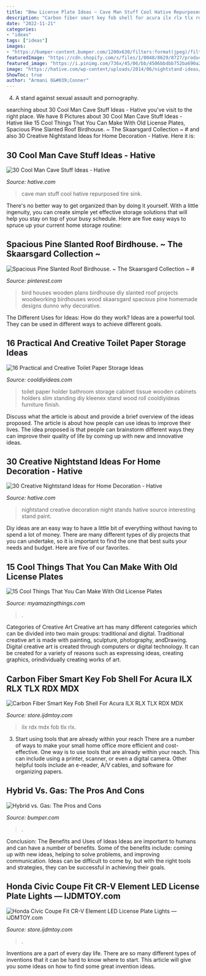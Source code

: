 ```yaml
---
title: "Bmw License Plate Ideas ~ Cave Man Stuff Cool Hative Repurposed Tire Sink"
description: "Carbon fiber smart key fob shell for acura ilx rlx tlx rdx mdx"
date: "2022-11-21"
categories:
- "ideas"
tags: ["ideas"]
images:
- "https://bumper-content.bumper.com/1200x630/filters:format(jpeg)/filters:quality(70)/2021-03-10-Hybrid-vs-Gas-CDN-ALT.png"
featuredImage: "https://cdn.shopify.com/s/files/1/0048/8629/8727/products/tcb-11-1_1498x1498.jpg?v=1622670978"
featured_image: "https://i.pinimg.com/736x/45/06/bb/4506bbdbb752ba690a2dc265510c0391.jpg"
image: "https://hative.com/wp-content/uploads/2014/06/nightstand-ideas/26-creative-nightstand-ideas.jpg"
ShowToc: true
author: "Armani O&#039;Conner"
---
```



4. A stand against sexual assault and pornography.

	

		
searching about 30 Cool Man Cave Stuff Ideas - Hative you've visit to the right place. We have 8 Pictures about 30 Cool Man Cave Stuff Ideas - Hative like 15 Cool Things That You Can Make With Old License Plates, Spacious Pine Slanted Roof Birdhouse. ~ The Skaarsgard Collection ~ # and also 30 Creative Nightstand Ideas for Home Decoration - Hative. Here it is:
		
    
## 30 Cool Man Cave Stuff Ideas - Hative

<img loading=lazy src="https://hative.com/wp-content/uploads/2015/06/man-cave-stuff/12-man-cave-stuff-ideas.jpg" onerror="this.onerror=null;this.src='https://tse1.mm.bing.net/th?id=OIP.Pr9nsG2AxvyN0-bw8trU4wHaFm&amp;pid=15.1';" alt="30 Cool Man Cave Stuff Ideas - Hative">

_Source: hative.com_

>cave man stuff cool hative repurposed tire sink. 

	

There's no better way to get organized than by doing it yourself. With a little ingenuity, you can create simple yet effective storage solutions that will help you stay on top of your busy schedule. Here are five easy ways to spruce up your current home storage routine: 

    
## Spacious Pine Slanted Roof Birdhouse. ~ The Skaarsgard Collection ~ #

<img loading=lazy src="https://i.pinimg.com/736x/45/06/bb/4506bbdbb752ba690a2dc265510c0391.jpg" onerror="this.onerror=null;this.src='https://tse2.mm.bing.net/th?id=OIP.L9nTiYwQar3syoZ_mAG6YAHaLZ&amp;pid=15.1';" alt="Spacious Pine Slanted Roof Birdhouse. ~ The Skaarsgard Collection ~ #">

_Source: pinterest.com_

>bird houses wooden plans birdhouse diy slanted roof projects woodworking birdhouses wood skaarsgard spacious pine homemade designs dunno why decorative. 

	

The Different Uses for Ideas: How do they work?
Ideas are a powerful tool. They can be used in different ways to achieve different goals.

    
## 16 Practical And Creative Toilet Paper Storage Ideas

<img loading=lazy src="http://cooldiyideas.com/wp-content/uploads/2015/05/Toilet-Paper-Storage-Cabinet.jpg" onerror="this.onerror=null;this.src='https://tse2.mm.bing.net/th?id=OIP.pDVciITi2s8CUniep_HR6QAAAA&amp;pid=15.1';" alt="16 Practical and Creative Toilet Paper Storage Ideas">

_Source: cooldiyideas.com_

>toilet paper holder bathroom storage cabinet tissue wooden cabinets holders slim standing diy kleenex stand wood roll cooldiyideas furniture finish. 

	

Discuss what the article is about and provide a brief overview of the ideas proposed.
The article is about how people can use ideas to improve their lives. The idea proposed is that people can brainstorm different ways they can improve their quality of life by coming up with new and innovative ideas.

    
## 30 Creative Nightstand Ideas For Home Decoration - Hative

<img loading=lazy src="https://hative.com/wp-content/uploads/2014/06/nightstand-ideas/26-creative-nightstand-ideas.jpg" onerror="this.onerror=null;this.src='https://tse1.mm.bing.net/th?id=OIP.Kpn5D3Uffo6GMB_cUI4ZAAHaJ4&amp;pid=15.1';" alt="30 Creative Nightstand Ideas for Home Decoration - Hative">

_Source: hative.com_

>nightstand creative decoration night stands hative source interesting stand paint. 

	

Diy ideas are an easy way to have a little bit of everything without having to spend a lot of money. There are many different types of diy projects that you can undertake, so it is important to find the one that best suits your needs and budget. Here are five of our favorites.

    
## 15 Cool Things That You Can Make With Old License Plates

<img loading=lazy src="http://myamazingthings.com/wp-content/uploads/2017/05/license-plate-diy.jpg" onerror="this.onerror=null;this.src='https://tse3.mm.bing.net/th?id=OIP.yEcmWmk8y7FLFyQ--u9HHgHaD3&amp;pid=15.1';" alt="15 Cool Things That You Can Make With Old License Plates">

_Source: myamazingthings.com_

>. 

	

Categories of Creative Art
Creative art has many different categories which can be divided into two main groups: traditional and digital. Traditional creative art is made with painting, sculpture, photography, andDrawing. Digital creative art is created through computers or digital technology. It can be created for a variety of reasons such as expressing ideas, creating graphics, orindividually creating works of art.

    
## Carbon Fiber Smart Key Fob Shell For Acura ILX RLX TLX RDX MDX

<img loading=lazy src="https://cdn.shopify.com/s/files/1/0048/8629/8727/products/tcb-11-1_1498x1498.jpg?v=1622670978" onerror="this.onerror=null;this.src='https://tse2.mm.bing.net/th?id=OIP.Sf6JquBxoM1F_hiaWz4pmgHaHa&amp;pid=15.1';" alt="Carbon Fiber Smart Key Fob Shell For Acura ILX RLX TLX RDX MDX">

_Source: store.ijdmtoy.com_

>ilx rdx mdx fob tlx rlx. 

	

3) Start using tools that are already within your reach
There are a number of ways to make your small home office more efficient and cost-effective. One way is to use tools that are already within your reach. This can include using a printer, scanner, or even a digital camera. Other helpful tools include an e-reader, A/V cables, and software for organizing papers.

    
## Hybrid Vs. Gas: The Pros And Cons

<img loading=lazy src="https://bumper-content.bumper.com/1200x630/filters:format(jpeg)/filters:quality(70)/2021-03-10-Hybrid-vs-Gas-CDN-ALT.png" onerror="this.onerror=null;this.src='https://tse3.mm.bing.net/th?id=OIP.b6eVF_z01HXPl9xfjsCTHwHaD4&amp;pid=15.1';" alt="Hybrid vs. Gas: The Pros and Cons">

_Source: bumper.com_

>. 

	

Conclusion: The Benefits and Uses of Ideas
Ideas are important to humans and can have a number of benefits. Some of the benefits include: coming up with new ideas, helping to solve problems, and improving communication. Ideas can be difficult to come by, but with the right tools and strategies, they can be successful in achieving their goals.

    
## Honda Civic Coupe Fit CR-V Element LED License Plate Lights — IJDMTOY.com

<img loading=lazy src="https://cdn.shopify.com/s/files/1/0048/8629/8727/products/honda-acura-led-license-plate-lamps-07_1000_995x777.jpg?v=1556324089" onerror="this.onerror=null;this.src='https://tse3.mm.bing.net/th?id=OIP.cx7hmQgVv2DgB7e1mTv1mgHaFy&amp;pid=15.1';" alt="Honda Civic Coupe Fit CR-V Element LED License Plate Lights — iJDMTOY.com">

_Source: store.ijdmtoy.com_

>. 

	

Inventions are a part of every day life. There are so many different types of inventions that it can be hard to know where to start. This article will give you some ideas on how to find some great invention ideas.

